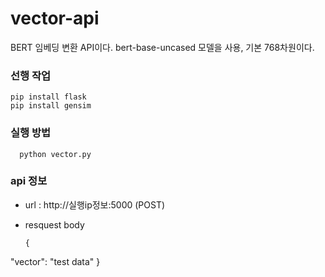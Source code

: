 # vector-api
BERT 임베딩 변환 API이다. bert-base-uncased 모델을 사용, 기본 768차원이다.

### 선행 작업
  ```
  pip install flask
  pip install gensim
  ```
### 실행 방법
```
  python vector.py
```
### api 정보
 - url : http://실행ip정보:5000 (POST)
 - resquest body
   
   ```
   {
  "vector": "test data"
    }
   ```
